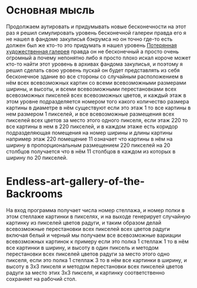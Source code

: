 # Основная мысль
Продолжаем аутировать и придумывать новые бесконечности на этот раз я решил симулировать уровень бесконечной галереи правда его я не нашел в фандоме закулисья бэкрумса но он точно где-то есть должен был же кто-то это придумать я нашел уровень [Потерянная художественная галерея](https://web.archive.org/web/20221003224646/https://backrooms.fandom.com/wiki/Level_1003) правда он не бесконечный а просто очень огромный а почему непонятно либо я просто плохо искал короче может кто-то найти этот уровень в архивах фандома закулисья, и поэтому я решил сделать свою уровень пускай он будет представлять из себя бесконечное здание во все стороны со случайным расположением в нём всех всевозможных картин со всеми всевозможными размерами ширины, и высоты, и всеми всевозможными перестановками всех всевозможных пикселей всех всевозможных цветов, и каждый этаж в этом уровне подразделяется номером того какого количество размера картины в диаметре в нём существуют если это этаж 1 то все картины в нем размером 1 пикселей, и все всевозможные размещения всех пикселей всех цветов за место этого одного пикселя, если этаж 220 то все картины в нем в 220 пикселей, и в каждом этаже есть коридор подразделяющая помещения на номер ширины и длины картины например этаж 220 помещение 11 означает что картины в нём на ширину в пропорциональным размещением 220 пикселей на 20 столбцов получается что в нём 11 столбцов в каждом из которых в ширину по 20 пикселей.

# Endless-art-gallery-of-the-Backrooms
На вход программа получает числа номер стеллажа, и номер полки в этом стеллаже картинки в пикселях, и на выходе генерирует случайную картинку из пикселей цветов радуги, и таким образом делай всевозможные перестановки всех пикселей всех цветов радуги включая белый и черный мы получаем все всевозможные вариации всевозможных картинок к примеру если это полка 1 стеллаж 1 то в нём все картинки в ширину, и высоту в один пиксель и методом перестановки всех пикселей цветов радуги за место этого одно пикселя, если это полка 1 стеллаж 3 то в нём все картинки в ширину, и высоту в 3x3 пикселя и методом перестановки всех пикселей цветов радуги за место этих 3x3 пикселя, и картинку соответственно сохраняет на рабочий стол.
